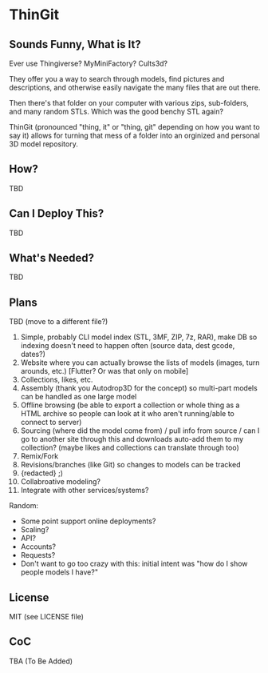 ThinGit
=======

Sounds Funny, What is It?
-------

Ever use Thingiverse? MyMiniFactory? Cults3d?

They offer you a way to search through models, find pictures and descriptions, and otherwise easily navigate the many files that are out there.

Then there's that folder on your computer with various zips, sub-folders, and many random STLs. Which was the good benchy STL again?

ThinGit (pronounced "thing, it" or "thing, git" depending on how you want to say it) allows for turning that mess of a folder into an orginized and personal 3D model repository.

How?
----

TBD

Can I Deploy This?
----

TBD

What's Needed?
----

TBD

Plans
----

TBD (move to a different file?)

1. Simple, probably CLI model index (STL, 3MF, ZIP, 7z, RAR), make DB so indexing doesn't need to happen often (source data, dest gcode, dates?)
2. Website where you can actually browse the lists of models (images, turn arounds, etc.) [Flutter? Or was that only on mobile]
3. Collections, likes, etc.
4. Assembly (thank you Autodrop3D for the concept) so multi-part models can be handled as one large model
5. Offline browsing (be able to export a collection or whole thing as a HTML archive so people can look at it who aren't running/able to connect to server)
6. Sourcing (where did the model come from) / pull info from source / can I go to another site through this and downloads auto-add them to my collection? (maybe likes and collections can translate through too)
7. Remix/Fork
8. Revisions/branches (like Git) so changes to models can be tracked
9. {redacted} ;)
10. Collabroative modeling?
11. Integrate with other services/systems?

Random:

* Some point support online deployments?
* Scaling?
* API?
* Accounts?
* Requests?
* Don't want to go too crazy with this: initial intent was "how do I show people models I have?"

License
----

MIT (see LICENSE file)

CoC
----

TBA (To Be Added)
